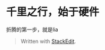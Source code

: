 # 千里之行，始于硬件
折腾的第一步，就是lia

> Written with [StackEdit](https://stackedit.cn/).
<!--stackedit_data:
eyJoaXN0b3J5IjpbMTc1NzA2OTUxMCwtMTY3Mjg3ODY3OV19
-->